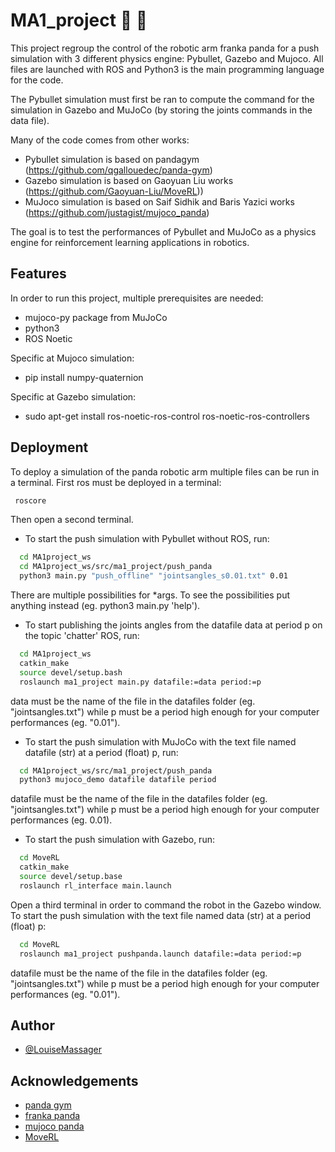 # MA1_project :mechanical_arm: :robot:

This project regroup the control of the robotic arm franka panda for a push simulation with 3 different physics engine: Pybullet, Gazebo and Mujoco.
All files are launched with ROS and Python3 is the main programming language for the code.

The Pybullet simulation must first be ran to compute the command for the simulation in Gazebo and MuJoCo (by storing the joints commands in the data file).

Many of the code comes from other works:
- Pybullet simulation is based on pandagym (https://github.com/qgallouedec/panda-gym)
- Gazebo simulation is based on Gaoyuan Liu works (https://github.com/Gaoyuan-Liu/MoveRL))
- MuJoco simulation is based on Saif Sidhik and Baris Yazici works (https://github.com/justagist/mujoco_panda)

 The goal is to test the performances of Pybullet 
 and MuJoCo as a physics engine for reinforcement learning 
 applications in robotics.
 
 

## Features

In order to run this project, multiple prerequisites are needed:
- mujoco-py package from MuJoCo
- python3
- ROS Noetic

Specific at Mujoco simulation:
- pip install numpy-quaternion

Specific at Gazebo simulation:
- sudo apt-get install ros-noetic-ros-control ros-noetic-ros-controllers


## Deployment

To deploy a simulation of the panda robotic arm multiple files
can be run in a terminal. First ros must be deployed in a terminal:
```bash
 roscore
```

Then open a second terminal.
- To start the push simulation with Pybullet without ROS, run:
```bash
  cd MA1project_ws
  cd MA1project_ws/src/ma1_project/push_panda
  python3 main.py "push_offline" "jointsangles_s0.01.txt" 0.01
```
There are multiple possibilities for *args. To see the possibilities put anything instead (eg. python3 main.py 'help').

- To start publishing the joints angles from the datafile data at period p on the topic 'chatter' ROS, run:
```bash
  cd MA1project_ws
  catkin_make
  source devel/setup.bash
  roslaunch ma1_project main.py datafile:=data period:=p
```
data must be the name of the file in the datafiles folder (eg. "jointsangles.txt") while p must be a period high enough for your computer performances (eg. "0.01").

- To start the push simulation with MuJoCo with the text file named datafile (str) at a period (float) p, run:
```bash
  cd MA1project_ws/src/ma1_project/push_panda
  python3 mujoco_demo datafile datafile period
```
datafile must be the name of the file in the datafiles folder (eg. "jointsangles.txt") while p must be a period high enough for your computer performances (eg. 0.01).

- To start the push simulation with Gazebo, run:
```bash
  cd MoveRL
  catkin_make
  source devel/setup.base
  roslaunch rl_interface main.launch
```
Open a third terminal in order to command the robot in the Gazebo window.
To start the push simulation with the text file named data (str) at a period (float) p:
```bash
  cd MoveRL
  roslaunch ma1_project pushpanda.launch datafile:=data period:=p
```
datafile must be the name of the file in the datafiles folder (eg. "jointsangles.txt") while p must be a period high enough for your computer performances (eg. "0.01").

## Author

- [@LouiseMassager](https://github.com/LouiseMassager)


## Acknowledgements

 - [panda gym](https://github.com/qgallouedec/panda-gym)
 - [franka panda](https://github.com/vikashplus/franka_sim)
 - [mujoco panda](https://github.com/justagist/mujoco_panda)
 - [MoveRL](https://github.com/Gaoyuan-Liu/MoveRL)
